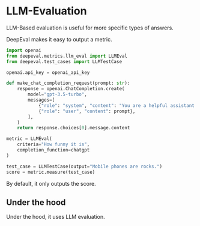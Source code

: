 # LLM-Evaluation

LLM-Based evaluation is useful for more specific types of answers.

DeepEval makes it easy to output a metric.

```python
import openai
from deepeval.metrics.llm_eval import LLMEval
from deepeval.test_cases import LLMTestCase

openai.api_key = openai_api_key

def make_chat_completion_request(prompt: str):
    response = openai.ChatCompletion.create(
        model="gpt-3.5-turbo",
        messages=[
            {"role": "system", "content": "You are a helpful assistant."},
            {"role": "user", "content": prompt},
        ],
    )
    return response.choices[0].message.content

metric = LLMEval(
    criteria="How funny it is",
    completion_function=chatgpt
)

test_case = LLMTestCase(output="Mobile phones are rocks.")
score = metric.measure(test_case)
```

By default, it only outputs the score.

## Under the hood

Under the hood, it uses LLM evaluation.
